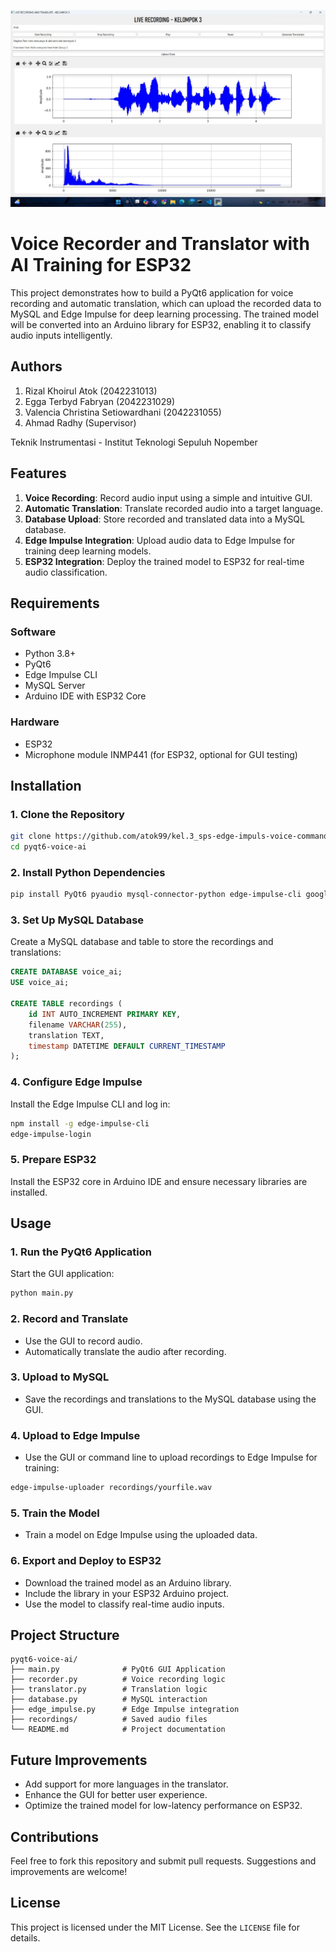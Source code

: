![alt text](https://github.com/atok99/kel.3_sps-edge-impuls-voice-command/blob/main/GUI.jpg?raw=true)
# Voice Recorder and Translator with AI Training for ESP32

This project demonstrates how to build a PyQt6 application for voice recording and automatic translation, which can upload the recorded data to MySQL and Edge Impulse for deep learning processing. The trained model will be converted into an Arduino library for ESP32, enabling it to classify audio inputs intelligently.

## Authors
1. Rizal Khoirul Atok (2042231013)
2. Egga Terbyd Fabryan (2042231029)
3. Valencia Christina Setiowardhani (2042231055)
4. Ahmad Radhy (Supervisor)

Teknik Instrumentasi - Institut Teknologi Sepuluh Nopember

## Features

1. **Voice Recording**: Record audio input using a simple and intuitive GUI.
2. **Automatic Translation**: Translate recorded audio into a target language.
3. **Database Upload**: Store recorded and translated data into a MySQL database.
4. **Edge Impulse Integration**: Upload audio data to Edge Impulse for training deep learning models.
5. **ESP32 Integration**: Deploy the trained model to ESP32 for real-time audio classification.

## Requirements

### Software
- Python 3.8+
- PyQt6
- Edge Impulse CLI
- MySQL Server
- Arduino IDE with ESP32 Core

### Hardware
- ESP32
- Microphone module INMP441 (for ESP32, optional for GUI testing)

## Installation

### 1. Clone the Repository
```bash
git clone https://github.com/atok99/kel.3_sps-edge-impuls-voice-command
cd pyqt6-voice-ai
```

### 2. Install Python Dependencies
```bash
pip install PyQt6 pyaudio mysql-connector-python edge-impulse-cli googletrans==4.0.0-rc1
```

### 3. Set Up MySQL Database
Create a MySQL database and table to store the recordings and translations:
```sql
CREATE DATABASE voice_ai;
USE voice_ai;

CREATE TABLE recordings (
    id INT AUTO_INCREMENT PRIMARY KEY,
    filename VARCHAR(255),
    translation TEXT,
    timestamp DATETIME DEFAULT CURRENT_TIMESTAMP
);
```

### 4. Configure Edge Impulse
Install the Edge Impulse CLI and log in:
```bash
npm install -g edge-impulse-cli
edge-impulse-login
```

### 5. Prepare ESP32
Install the ESP32 core in Arduino IDE and ensure necessary libraries are installed.

## Usage

### 1. Run the PyQt6 Application
Start the GUI application:
```bash
python main.py
```

### 2. Record and Translate
- Use the GUI to record audio.
- Automatically translate the audio after recording.

### 3. Upload to MySQL
- Save the recordings and translations to the MySQL database using the GUI.

### 4. Upload to Edge Impulse
- Use the GUI or command line to upload recordings to Edge Impulse for training:
```bash
edge-impulse-uploader recordings/yourfile.wav
```

### 5. Train the Model
- Train a model on Edge Impulse using the uploaded data.

### 6. Export and Deploy to ESP32
- Download the trained model as an Arduino library.
- Include the library in your ESP32 Arduino project.
- Use the model to classify real-time audio inputs.

## Project Structure
```
pyqt6-voice-ai/
├── main.py              # PyQt6 GUI Application
├── recorder.py          # Voice recording logic
├── translator.py        # Translation logic
├── database.py          # MySQL interaction
├── edge_impulse.py      # Edge Impulse integration
├── recordings/          # Saved audio files
└── README.md            # Project documentation
```

## Future Improvements
- Add support for more languages in the translator.
- Enhance the GUI for better user experience.
- Optimize the trained model for low-latency performance on ESP32.

## Contributions
Feel free to fork this repository and submit pull requests. Suggestions and improvements are welcome!

## License
This project is licensed under the MIT License. See the `LICENSE` file for details.
